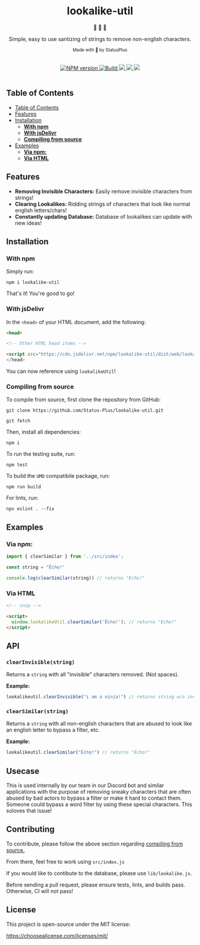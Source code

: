 <h1 align="center">lookalike-util</h1>

<div align="center"> 
    
🥷
🥷
🥷
</div>


<div align="center"> 
    Simple, easy to use santizing of strings to remove non-english characters. 


<sub>Made with 
💖 by StatusPlus</sub>
</div>



<br />

<div align="center">

<a href="https://www.npmjs.com/package/lookalike-util">
    <img src="https://img.shields.io/npm/v/lookalike-util.svg?style=flat-square"
      alt="NPM version" />
  </a>

  <a href="https://github.com/Status-Plus/lookalike-util/actions/workflows/CI.yaml">
    <img src="https://img.shields.io/github/workflow/status/Status-Plus/lookalike-util/Test,%20Lint,%20and%20Publish%20to%20NPM/main?style=flat-square"
      alt="Build" />
  </a>
    <a href="https://discord.gg/TJrYS446Ak">
        <img src="https://img.shields.io/discord/800480268733120533?style=flat-square" />
    </a>
    
<a href="https://www.npmjs.com/package/lookalike-util">
        <img src="https://img.shields.io/npm/dt/lookalike-util alt="m" />
    </a>

<a href="https://img.shields.io/jsdelivr/npm/hm/lookalike-util?style=flat-square">
    <img src="https://img.shields.io/jsdelivr/npm/hm/lookalike-util?style=flat-square">
</a>


</div>

<br>

## Table of Contents
- [Table of Contents](#table-of-contents)
- [Features](#features)
- [Installation](#installation)
  - [**With npm**](#with-npm)
  - [**With jsDelivr**](#with-jsdelivr)
  - [**Compiling from source**](#compiling-from-source)
- [Examples](#examples)
  - [**Via npm:**](#via-npm)
  - [**Via HTML**](#via-html)
## Features 
* **Removing Invisible Characters:** Easily remove invisible characters from strings!
* **Clearing Lookalikes:** Ridding strings of characters that look like normal english letters/chars!
* **Constantly updating Database:** Database of lookalikes can update with new ideas!

## Installation

### **With npm**

Simply run: 

```
npm i lookalike-util
```
That's it! You're good to go!

### **With jsDelivr**

In the `<head>` of your HTML document, add the following:

```HTML
<head>

<!-- Other HTML head items -->

<script src="https://cdn.jsdelivr.net/npm/lookalike-util/dist/web/lookalike.js" defer>
</head>
```

You can now reference using `lookalikeUtil`!

### **Compiling from source** 

To compile from source, first clone the repository from GitHub:

```
git clone https://github.com/Status-Plus/lookalike-util.git

git fetch
```

Then, install all dependencies:

```
npm i
```

To run the testing suite, run:

```
npm test
```

To build the `UMD` compatibile package, run:

```
npm run build
```

For lints, run:

```
npx eslint . --fix
```


## Examples

### **Via npm:**

```js
import { clearSimilar } from '../src/index';

const string = "Êċℎọ!"

console.log(clearSimilar(string)) // returns "Echo!"
```

### **Via HTML**

```HTML
<!-- snip -->

<script>
  window.lookalikeUtil.clearSimilar('Êċℎọ!'); // returns "Echo!"
</script>

```


## API

### `clearInvisible(string)`

Returns a `string` with all "invisible" characters removed. (Not spaces). 

**Example:**

```js
lookalikeutil.clearInvisible("i am a ninja⁢⁢⁢⁢!") // returns string w/o invisible characters!
```

### `clearSimilar(string)`

Returns a `string` with all non-english characters that are abused to look like an english letter to bypass a filter, etc.

**Example:**

```js
lookalikeutil.clearSimilar("Êċℎọ!") // returns "Echo!"
```

## Usecase

This is used internally by our team in our Discord bot and similar applications with the purpose of removing sneaky characters that are often abused by bad actors to bypass a filter or make it hard to contact them. Someone could bypass a word filter by using these special characters. This soloves that issue!

## Contributing

To contribute, please follow the above section regarding [compiling from source.](#compiling-from-source)

From there, feel free to work using `src/index.js`

If you would like to contibute to the database, please use `lib/lookalike.js`. 

Before sending a pull request, please ensure tests, lints, and builds pass. Otherwise, CI will not pass!

## License 

This project is open-source under the MIT license:

https://choosealicense.com/licenses/mit/